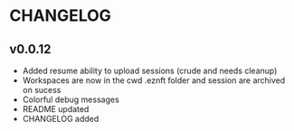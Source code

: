 # CHANGELOG

## v0.0.12

- Added resume ability to upload sessions (crude and needs cleanup)
- Workspaces are now in the cwd .eznft folder and session are archived on
sucess
- Colorful debug messages
- README updated
- CHANGELOG added
